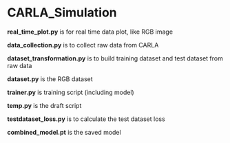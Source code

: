 # CARLA_Simulation

**real_time_plot.py** is for real time data plot, like RGB image 

**data_collection.py** is to collect raw data from CARLA

**dataset_transformation.py** is to build training dataset and test dataset from raw data

**dataset.py** is the RGB dataset

**trainer.py** is training script (including model)

**temp.py** is the draft script

**testdataset_loss.py** is to calculate the test dataset loss

**combined_model.pt** is the saved model
